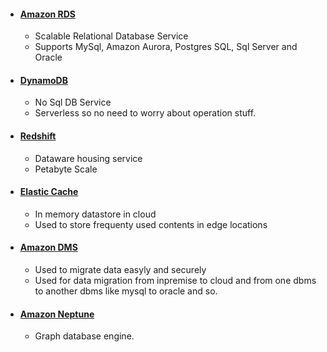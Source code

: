 - #### [Amazon RDS](https://github.com/CharlesRajendran/aws-training/blob/master/aws-rds.md)
  - Scalable Relational Database Service
  - Supports MySql, Amazon Aurora, Postgres SQL, Sql Server and Oracle
  
- #### [DynamoDB](https://github.com/CharlesRajendran/aws-training/blob/master/aws-dynamo-db.md)
  - No Sql DB Service
  - Serverless so no need to worry about operation stuff.

- #### [Redshift](https://github.com/CharlesRajendran/aws-training/blob/master/aws-redshift.md)
  - Dataware housing service
  - Petabyte Scale
  
- #### [Elastic Cache](https://github.com/CharlesRajendran/aws-training/blob/master/aws-elastic-cache.md)
  - In memory datastore in cloud
  - Used to store frequenty used contents in edge locations

- #### [Amazon DMS](https://github.com/CharlesRajendran/aws-training/blob/master/aws-dms.md)
  - Used to migrate data easyly and securely
  - Used for data migration from inpremise to cloud and from one dbms to another dbms like mysql to oracle and so.
  
- #### [Amazon Neptune](https://github.com/CharlesRajendran/aws-training/blob/master/aws-neptune.md)
  - Graph database engine.
